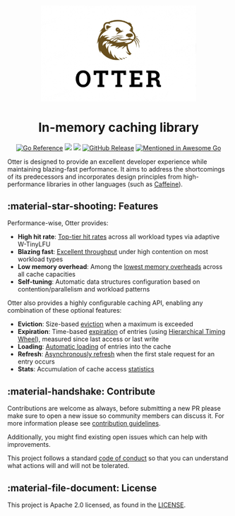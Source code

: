 <p align="center">
  <img src="./assets/logo.png" width="70%" height="auto" >
  <h1 align="center">In-memory caching library</h1>
</p>

<p align="center">
<a href="https://pkg.go.dev/github.com/maypok86/otter/v2"><img src="https://pkg.go.dev/badge/github.com/maypok86/otter/v2.svg" alt="Go Reference"></a>
<img src="https://github.com/maypok86/otter/actions/workflows/test.yml/badge.svg" />
<a href="https://github.com/maypok86/otter/actions?query=branch%3Amain+workflow%3ATest" >
    <img src="https://gist.githubusercontent.com/maypok86/2aae2cd39836dc7c258df7ffec602d1c/raw/coverage.svg"/></a>
<a href="https://github.com/maypok86/otter/releases"><img alt="GitHub Release" src="https://img.shields.io/github/v/release/maypok86/otter"></a>
<a href="https://github.com/avelino/awesome-go"><img src="https://awesome.re/mentioned-badge.svg" alt="Mentioned in Awesome Go"></a>
</p>

Otter is designed to provide an excellent developer experience while maintaining blazing-fast performance. It aims to address the shortcomings of its predecessors and incorporates design principles from high-performance libraries in other languages (such as [Caffeine](https://github.com/ben-manes/caffeine)).

## :material-star-shooting: Features

Performance-wise, Otter provides:

- **High hit rate**: [Top-tier hit rates](https://maypok86.github.io/otter/performance/hit-ratio/) across all workload types via adaptive W-TinyLFU
- **Blazing fast**: [Excellent throughput](https://maypok86.github.io/otter/performance/throughput/) under high contention on most workload types
- **Low memory overhead**: Among the [lowest memory overheads](https://maypok86.github.io/otter/performance/memory-consumption/) across all cache capacities
- **Self-tuning**: Automatic data structures configuration based on contention/parallelism and workload patterns

Otter also provides a highly configurable caching API, enabling any combination of these optional features:

- **Eviction**: Size-based [eviction](https://maypok86.github.io/otter/user-guide/v2/features/eviction/#size-based) when a maximum is exceeded
- **Expiration**: Time-based [expiration](https://maypok86.github.io/otter/user-guide/v2/features/eviction/#time-based) of entries (using [Hierarchical Timing Wheel](http://www.cs.columbia.edu/~nahum/w6998/papers/ton97-timing-wheels.pdf)), measured since last access or last write
- **Loading**: [Automatic loading](https://maypok86.github.io/otter/user-guide/v2/features/loading/) of entries into the cache
- **Refresh**: [Asynchronously refresh](https://maypok86.github.io/otter/user-guide/v2/features/refresh/) when the first stale request for an entry occurs
- **Stats**: Accumulation of cache access [statistics](https://maypok86.github.io/otter/user-guide/v2/features/statistics/)

## :material-handshake: Contribute

Contributions are welcome as always, before submitting a new PR please make sure to open a new issue so community members can discuss it.
For more information please see [contribution guidelines](https://github.com/maypok86/otter/blob/main/CONTRIBUTING.md).

Additionally, you might find existing open issues which can help with improvements.

This project follows a standard [code of conduct](https://github.com/maypok86/otter/blob/main/CODE_OF_CONDUCT.md) so that you can understand what actions will and will not be tolerated.

## :material-file-document: License

This project is Apache 2.0 licensed, as found in the [LICENSE](https://github.com/maypok86/otter/blob/main/LICENSE).